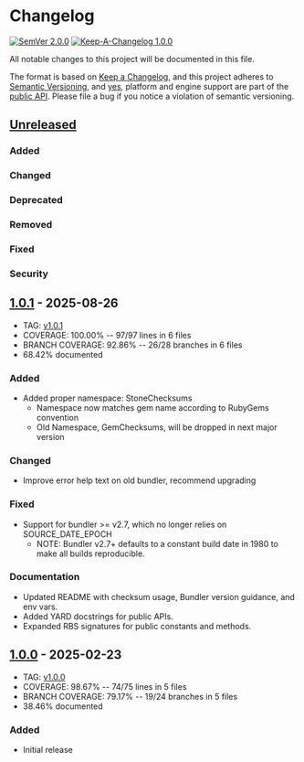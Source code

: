 # Changelog

[![SemVer 2.0.0][📌semver-img]][📌semver] [![Keep-A-Changelog 1.0.0][📗keep-changelog-img]][📗keep-changelog]

All notable changes to this project will be documented in this file.

The format is based on [Keep a Changelog][📗keep-changelog],
and this project adheres to [Semantic Versioning](https://semver.org/spec/v2.0.0.html),
and [yes][📌major-versions-not-sacred], platform and engine support are part of the [public API][📌semver-breaking].
Please file a bug if you notice a violation of semantic versioning.

[📌semver]: https://semver.org/spec/v2.0.0.html
[📌semver-img]: https://img.shields.io/badge/semver-2.0.0-FFDD67.svg?style=flat
[📌semver-breaking]: https://github.com/semver/semver/issues/716#issuecomment-869336139
[📌major-versions-not-sacred]: https://tom.preston-werner.com/2022/05/23/major-version-numbers-are-not-sacred.html
[📗keep-changelog]: https://keepachangelog.com/en/1.0.0/
[📗keep-changelog-img]: https://img.shields.io/badge/keep--a--changelog-1.0.0-FFDD67.svg?style=flat

## [Unreleased]
### Added
### Changed
### Deprecated
### Removed
### Fixed
### Security

## [1.0.1] - 2025-08-26
- TAG: [v1.0.1][1.0.1t]
- COVERAGE: 100.00% -- 97/97 lines in 6 files
- BRANCH COVERAGE: 92.86% -- 26/28 branches in 6 files
- 68.42% documented
### Added
- Added proper namespace: StoneChecksums
  - Namespace now matches gem name according to RubyGems convention
  - Old Namespace, GemChecksums, will be dropped in next major version
### Changed
- Improve error help text on old bundler, recommend upgrading
### Fixed
- Support for bundler >= v2.7, which no longer relies on SOURCE_DATE_EPOCH
  - NOTE: Bundler v2.7+ defaults to a constant build date in 1980 to make all builds reproducible.
### Documentation
- Updated README with checksum usage, Bundler version guidance, and env vars.
- Added YARD docstrings for public APIs.
- Expanded RBS signatures for public constants and methods.

## [1.0.0] - 2025-02-23
- TAG: [v1.0.0][1.0.0t]
- COVERAGE: 98.67% -- 74/75 lines in 5 files
- BRANCH COVERAGE: 79.17% -- 19/24 branches in 5 files
- 38.46% documented
### Added
- Initial release

[Unreleased]: https://gitlab.com/galtzo-floss/stone_checksums/-/compare/v1.0.0...HEAD
[1.0.1]: https://gitlab.com/galtzo-floss/stone_checksums/-/compare/v1.0.0...v1.0.1
[1.0.1t]: https://gitlab.com/galtzo-floss/stone_checksums/-/tags/v1.0.1
[1.0.0]: https://gitlab.com/galtzo-floss/stone_checksums/-/compare/1fd75630d9d3c4a1ef8fed384fda98755ae01d5e...v1.0.0
[1.0.0t]: https://gitlab.com/galtzo-floss/stone_checksums/-/tags/v1.0.0
